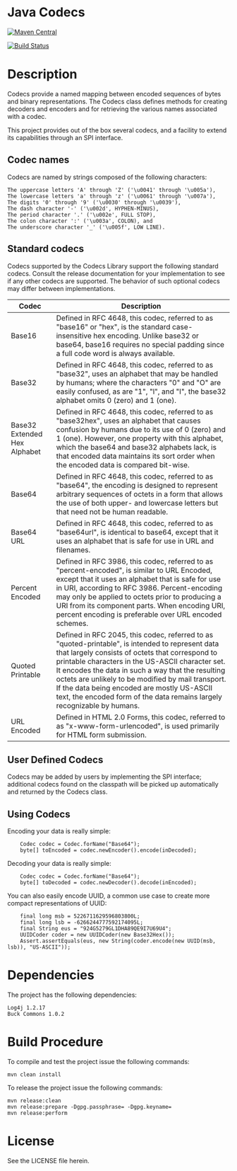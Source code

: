 Java Codecs
===========

[![Maven Central](https://maven-badges.herokuapp.com/maven-central/com.github.rbuck/java-codecs/badge.svg)](https://maven-badges.herokuapp.com/maven-central/com.github.rbuck/java-codecs)

[<img src="https://api.travis-ci.org/rbuck/java-codecs.png?branch=master" alt="Build Status" />](http://travis-ci.org/rbuck/java-codecs)

# Description

Codecs provide a named mapping between encoded sequences of bytes and binary
representations. The Codecs class defines methods for creating decoders and
encoders and for retrieving the various names associated with a codec.

This project provides out of the box several codecs, and a facility to extend
its capabilities through an SPI interface.

## Codec names

Codecs are named by strings composed of the following characters:

    The uppercase letters 'A' through 'Z' ('\u0041' through '\u005a'),
    The lowercase letters 'a' through 'z' ('\u0061' through '\u007a'),
    The digits '0' through '9' ('\u0030' through '\u0039'),
    The dash character '-' ('\u002d', HYPHEN-MINUS),
    The period character '.' ('\u002e', FULL STOP),
    The colon character ':' ('\u003a', COLON), and
    The underscore character '_' ('\u005f', LOW LINE).

## Standard codecs

Codecs supported by the Codecs Library support the following standard codecs.
Consult the release documentation for your implementation to see if any other
codecs are supported. The behavior of such optional codecs may differ between
implementations.

Codec | Description
------|------------
Base16 | Defined in RFC 4648, this codec, referred to as "base16" or "hex", is the standard case-insensitive hex encoding. Unlike base32 or base64, base16 requires no special padding since a full code word is always available. |
Base32 | Defined in RFC 4648, this codec, referred to as "base32", uses an alphabet that may be handled by humans; where the characters "0" and "O" are easily confused, as are "1", "l", and "I", the base32 alphabet omits 0 (zero) and 1 (one).
Base32 Extended Hex Alphabet | Defined in RFC 4648, this codec, referred to as "base32hex", uses an alphabet that causes confusion by humans due to its use of 0 (zero) and 1 (one). However, one property with this alphabet, which the base64 and base32 alphabets lack, is that encoded data maintains its sort order when the encoded data is compared bit-wise.
Base64 | Defined in RFC 4648, this codec, referred to as "base64", the encoding is designed to represent arbitrary sequences of octets in a form that allows the use of both upper- and lowercase letters but that need not be human readable.
Base64 URL |Defined in RFC 4648, this codec, referred to as "base64url", is identical to base64, except that it uses an alphabet that is safe for use in URL and filenames.
Percent Encoded | Defined in RFC 3986, this codec, referred to as "percent-encoded", is similar to URL Encoded, except that it uses an alphabet that is safe for use in URI, according to RFC 3986. Percent-encoding may only be applied to octets prior to producing a URI from its component parts. When encoding URI, percent encoding is preferable over URL encoded schemes.
Quoted Printable | Defined in RFC 2045, this codec, referred to as "quoted-printable", is intended to represent data that largely consists of octets that correspond to printable characters in the US-ASCII character set. It encodes the data in such a way that the resulting octets are unlikely to be modified by mail transport. If the data being encoded are mostly US-ASCII text, the encoded form of the data remains largely recognizable by humans. |
URL Encoded | Defined in HTML 2.0 Forms, this codec, referred to as "x-www-form-urlencoded", is used primarily for HTML form submission.

## User Defined Codecs

Codecs may be added by users by implementing the SPI interface;
additional codecs found on the classpath will be picked up
automatically and returned by the Codecs class.

## Using Codecs

Encoding your data is really simple:

        Codec codec = Codec.forName("Base64");
        byte[] toEncoded = codec.newEncoder().encode(inDecoded);

Decoding your data is really simple:

        Codec codec = Codec.forName("Base64");
        byte[] toDecoded = codec.newDecoder().decode(inEncoded);

You can also easily encode UUID, a common use case to create
more compact representations of UUID:

        final long msb = 5226711629596803800L;
        final long lsb = -6266244777592174095L;
        final String eus = "924G5279GL1DHA89QE9I7U69U4";
        UUIDCoder coder = new UUIDCoder(new Base32Hex());
        Assert.assertEquals(eus, new String(coder.encode(new UUID(msb, lsb)), "US-ASCII"));

# Dependencies

The project has the following dependencies:

    Log4j 1.2.17
    Buck Commons 1.0.2

# Build Procedure

To compile and test the project issue the following commands:

    mvn clean install

To release the project issue the following commands:

    mvn release:clean
    mvn release:prepare -Dgpg.passphrase= -Dgpg.keyname=
    mvn release:perform

# License

See the LICENSE file herein.
